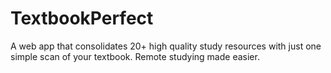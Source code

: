 # TextbookPerfect
A web app that consolidates 20+ high quality study resources with just one simple scan of your textbook. Remote studying made easier.
